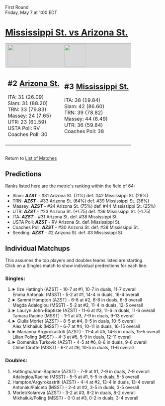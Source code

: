 First Round  
Friday, May 7 at 1:00 EDT
# [Mississippi St. vs Arizona St.](https://www.ncaa.com/game/5833677) 

<table>  
<tr style="background-color: #d9d9d9 !important"><td><a href="#"><img src="https://www.ncaa.com/sites/default/files/images/logos/schools/a/arizona-st.70.png" width="70" height="70" /></a></td><td><a href="#"><img src="https://www.ncaa.com/sites/default/files/images/logos/schools/m/mississippi-st.70.png" width="70" height="70" /></a></td></tr>
<tr><td>  

<h2>#2 <a href="#">Arizona St.</a></h2>  
ITA: 31 (26.09)<br>  
Slam: 31 (88.20)<br>  
TRN: 33 (79.83)<br>  
Massey: 24 (7.65)<br>  
UTR: 23 (61.59)<br>  
USTA Poll: RV<br>  
Coaches Poll: 30<br>  
<br>  

</td><td>  

<h2>#3 <a href="#">Mississippi St.</a></h2>  
ITA: 38 (19.84)<br>  
Slam: 42 (86.60)<br>  
TRN: 39 (78.82)<br>  
Massey: 44 (6.49)<br>  
UTR: 36 (59.84)<br>  
Coaches Poll: 38<br>  
<br>  

</td></tr></table>  


<br>Return to [List of Matches](../index.md)  

## Predictions  

Ranks listed here are the metric's ranking within the field of 64:  
- Slam: ***AZST*** - #31 Arizona St. (71%) def. #42 Mississippi St. (29%)  
- TRN: ***AZST*** - #33 Arizona St. (64%) def. #39 Mississippi St. (36%)  
- Massey: ***AZST*** - #24 Arizona St. (75%) def. #44 Mississippi St. (25%)  
- UTR: ***AZST*** - #23 Arizona St. (+1.75) def. #36 Mississippi St. (-1.75)  
- ITA: ***AZST*** - #31 Arizona St. def. #38 Mississippi St.  
- USTA Poll: ***AZST*** - RV Arizona St. def. Mississippi St.  
- Coaches Poll: ***AZST*** - #30 Arizona St. def. #38 Mississippi St.  
- Seeding: ***AZST*** - #2 Arizona St. def. #3 Mississippi St.  

## Individual Matchups  
This assumes the top players and doubles teams listed are starting.  
Click on a Singles match to show individual predections for each line.  
### Singles:  

<ol>
<li><details><summary markdown="span">
Ilze Hattingh (AZST) - 10-7 at #1, 10-7 in duals, 11-7 overall<br>Emma Antonaki (MSST) - 5-2 at #1, 14-4 in duals, 16-4 overall
</summary><h4>Predictions</h4><ul>
<li>Slam: <b><i>VT</i></b> - #30 Virginia Tech (56%) def. #35 Texas Tech (44%)</li>  
</ul></details></li>
<li><details><summary markdown="span">
Sammi Hampton (AZST) - 6-8 at #2, 6-8 in duals, 6-8 overall<br>Magda Adaloglou (MSST) - 5-2 at #2, 11-4 in duals, 12-5 overall
</summary><h4>Predictions</h4><ul>
<li>Slam: <b><i>VT</i></b> - #30 Virginia Tech (56%) def. #35 Texas Tech (44%)</li>  
</ul></details></li>
<li><details><summary markdown="span">
Lauryn John-Baptiste (AZST) - 11-6 at #3, 11-6 in duals, 11-6 overall<br>Tamara Racine (MSST) - 1-1 at #3, 7-9 in duals, 9-13 overall
</summary><h4>Predictions</h4><ul>
<li>Slam: <b><i>VT</i></b> - #30 Virginia Tech (56%) def. #35 Texas Tech (44%)</li>  
</ul></details></li>
<li><details><summary markdown="span">
Giulia Morlet (AZST) - 8-5 at #4, 9-5 in duals, 10-5 overall<br>Alex Mikhailuk (MSST) - 6-7 at #4, 10-11 in duals, 16-15 overall
</summary><h4>Predictions</h4><ul>
<li>Slam: <b><i>VT</i></b> - #30 Virginia Tech (56%) def. #35 Texas Tech (44%)</li>  
</ul></details></li>
<li><details><summary markdown="span">
Marianna Argyrokastriti (AZST) - 11-4 at #5, 14-5 in duals, 15-5 overall<br>Lilian Poling (MSST) - 4-3 at #5, 5-9 in duals, 12-11 overall
</summary><h4>Predictions</h4><ul>
<li>Slam: <b><i>VT</i></b> - #30 Virginia Tech (56%) def. #35 Texas Tech (44%)</li>  
</ul></details></li>
<li><details><summary markdown="span">
Domenika Turkovic (AZST) - 4-5 at #6, 8-6 in duals, 9-6 overall<br>Chloe Cirotte (MSST) - 6-2 at #6, 10-5 in duals, 11-6 overall
</summary><h4>Predictions</h4><ul>
<li>Slam: <b><i>VT</i></b> - #30 Virginia Tech (56%) def. #35 Texas Tech (44%)</li>  
</ul></details></li>
</ol>

### Doubles:  
1. Hattingh/John-Baptiste (AZST) - 7-9 at #1, 7-9 in duals, 7-9 overall  
   Adaloglou/Racine (MSST) - 5-5 at #1, 5-5 in duals, 5-5 overall
2. Hampton/Argyrokastriti (AZST) - 4-4 at #2, 13-4 in duals, 13-4 overall  
   Antonaki/Falceto (MSST) - 2-4 at #2, 3-5 in duals, 3-5 overall
3. Morlet/Kolarova (AZST) - 3-2 at #3, 8-2 in duals, 8-2 overall  
   Mikhailuk/Poling (MSST) - 0-0 at #3, 0-2 in duals, 3-4 overall